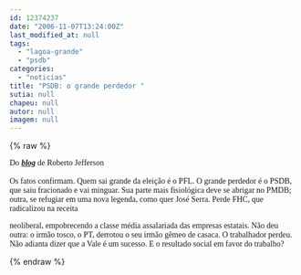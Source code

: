 ```yaml
---
id: 12374237
date: "2006-11-07T13:24:00Z"
last_modified_at: null
tags:
  - "lagoa-grande"
  - "psdb"
categories:
  - "noticias"
title: "PSDB: o grande perdedor "
sutia: null
chapeu: null
autor: null
imagem: null
---
```

{% raw %}
<p><P><FONT face=\"Times New Roman\"><FONT face=Verdana>Do <STRONG><EM><A href=\"https://blogdojefferson.com/index.aspx\" target=_blank>blog</A></EM></STRONG> de Roberto Jefferson<BR><BR>Os fatos confirmam. Quem sai grande da eleição é o PFL. O grande perdedor é o PSDB, que saiu fracionado e vai minguar. Sua parte mais fisiológica deve se abrigar no PMDB; outra, se refugiar em uma nova legenda, como quer José Serra. Perde FHC, que radicalizou na receita</p>
<p> neoliberal, empobrecendo a classe média assalariada das empresas estatais. Não deu outra: o irmão tosco, o PT, derrotou o seu irmão gêmeo de casaca. O trabalhador perdeu. Não adianta dizer que a Vale é um sucesso. E o resultado social em favor do trabalho?</FONT></P></FONT> </p>
{% endraw %}